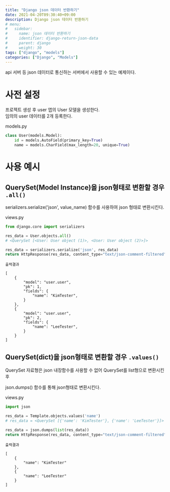 ```yaml
---
title: "Django json 데이터 반환하기"
date: 2021-04-20T09:30:40+09:00
description: Django json 데이터 반환하기
# menu:
#   sidebar:
#     name: json 데이터 반환하기
#     identifier: django-return-json-data
#     parent: django
#     weight: 30
tags: ["django", "models"]
categories: ["Django", "Models"]
---
```




api 서버 등 json 데이터로 통신하는 서버에서 사용할 수 있는 예제이다.

# 사전 설정

프로젝트 생성 후 user 앱의 User 모델을 생성한다.  
임의의 user 데이터를 2개 등록한다.

models.py
```python
class User(models.Model):
    id = models.AutoField(primary_key=True)
    name = models.CharField(max_length=20, unique=True)
```

# 사용 예시

## QuerySet(Model Instance)을 json형태로 변환할 경우 `.all()`

serializers.serialize('json', value_name) 함수를 사용하여 json 형태로 변환시킨다.

views.py
```python
from django.core import serializers

res_data = User.objects.all()
# <QuerySet [<User: User object (1)>, <User: User object (2)>]>

res_data = serializers.serialize('json', res_data)
return HttpResponse(res_data, content_type="text/json-comment-filtered")
```

`출력결과`

```text
[
    {
        "model": "user.user",
        "pk": 1,
        "fields": {
            "name": "KimTester",
        }
    },
    {
        "model": "user.user",
        "pk": 2,
        "fields": {
            "name": "LeeTester",
        }
    }
]
```

## QuerySet(dict)을  json형태로 변환할 경우 `.values()`

QuerySet 자료형은 json 내장함수를 사용할 수 없어 QuerySet를 list형으로 변환시킨후 

json.dumps() 함수를 통해 json형태로 변환시킨다.

views.py
```python
import json

res_data = Template.objects.values('name')
# res_data = <QuerySet [{'name': 'KimTester'}, {'name': 'LeeTester'}]>

res_data = json.dumps(list(res_data))
return HttpResponse(res_data, content_type="text/json-comment-filtered")
```

`출력결과`

```text
[
    {
        "name": "KimTester"
    },
    {
        "name": "LeeTester"
    }
]
```
